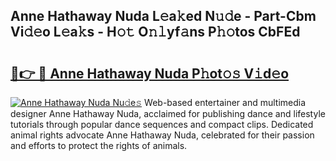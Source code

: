 ## Anne Hathaway Nuda L𝚎a𝚔ed N𝚞𝚍e - Part-Cbm Vi𝚍𝚎o L𝚎a𝚔s - H𝚘𝚝 O𝚗𝚕yf𝚊ns P𝚑𝚘tos CbFEd

# <h2><a href="http://kf3zssc.oniu.top/?m=Anne+Hathaway+Nuda">🔗👉 🔴 Anne Hathaway Nuda P𝚑ot𝚘𝚜 V𝚒d𝚎o</a></h2>

[![Anne Hathaway Nuda Nu𝚍e𝚜](https://i.imgur.com/0qMVB7G.gif)](http://kf3zssc.oniu.top/?m=Anne+Hathaway+Nuda)
Web-based entertainer and multimedia designer Anne Hathaway Nuda, acclaimed for publishing dance and lifestyle tutorials through popular dance sequences and compact clips. Dedicated animal rights advocate Anne Hathaway Nuda, celebrated for their passion and efforts to protect the rights of animals.  
